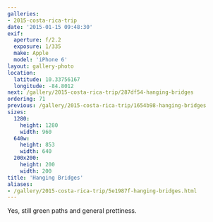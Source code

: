 ```yaml
---
galleries:
- 2015-costa-rica-trip
date: '2015-01-15 09:48:30'
exif:
  aperture: f/2.2
  exposure: 1/335
  make: Apple
  model: 'iPhone 6'
layout: gallery-photo
location:
  latitude: 10.33756167
  longitude: -84.8012
next: /gallery/2015-costa-rica-trip/287df54-hanging-bridges
ordering: 71
previous: /gallery/2015-costa-rica-trip/1654b98-hanging-bridges
sizes:
  1280:
    height: 1280
    width: 960
  640w:
    height: 853
    width: 640
  200x200:
    height: 200
    width: 200
title: 'Hanging Bridges'
aliases:
- /gallery/2015-costa-rica-trip/5e1987f-hanging-bridges.html
---
```


Yes, still green paths and general prettiness.
